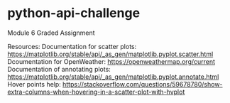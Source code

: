 # python-api-challenge
Module 6 Graded Assignment

Resources:
    Documentation for scatter plots: https://matplotlib.org/stable/api/_as_gen/matplotlib.pyplot.scatter.html
    Dcoumentation for OpenWeather: https://openweathermap.org/current
    Documentation of annotating plots: https://matplotlib.org/stable/api/_as_gen/matplotlib.pyplot.annotate.html
    Hover points help: https://stackoverflow.com/questions/59678780/show-extra-columns-when-hovering-in-a-scatter-plot-with-hvplot
    